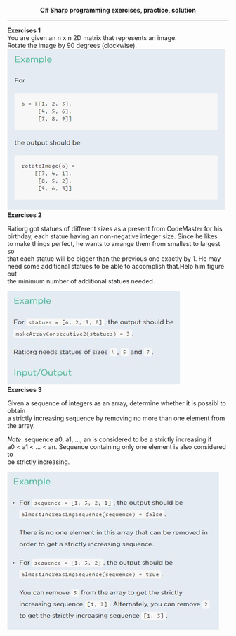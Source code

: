 
<p align="center" ><b>C# Sharp programming exercises, practice, solution</b></p>
<hr>
<div >
  <b>Exercises 1</b><br>
  You are given an n x n 2D matrix that represents an image.<br> 
  Rotate the image by 90 degrees (clockwise).<br>
  
  <img src="https://github.com/Tirans3/NoteWithLinq/blob/master/images/Image%205.jpg">
</div>  


<div >
  <b>Exercises 2</b><br>
 
   Ratiorg got statues of different sizes as a present from CodeMaster for his <br>
   birthday, each statue having an non-negative integer size.   Since he likes<br>
   to make things perfect, he wants to arrange them from smallest to largest so<br>
   that each statue will be bigger than the   previous one exactly by 1. He may <br>
   need some additional statues to be able to accomplish that.Help him figure out<br>
   the minimum number of additional statues needed.<br>
   
   <img src="images/Capture.JPG">

   </div>

<div >
  <b>Exercises 3</b><br>
  
  Given a sequence of integers as an array, determine whether it is possibl to obtain<br>
  a strictly increasing sequence by removing no more than one element from the array.<br>

 <i> Note</i>: sequence a0, a1, ..., an is considered to be a strictly increasing if <br>
  a0 < a1 < ... < an. Sequence containing only one element is also considered to<br>
  be strictly increasing.<br>
  
  <img src="images/1.JPG">
</div>  
